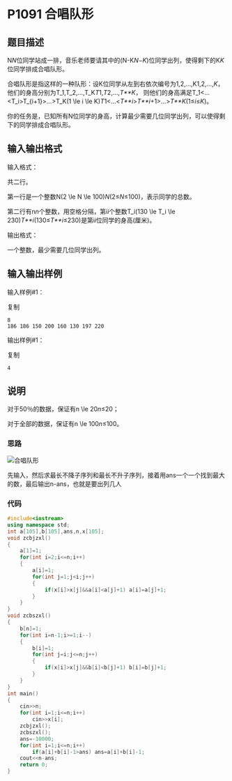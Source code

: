 # P1091 合唱队形

## 题目描述

N*N*位同学站成一排，音乐老师要请其中的(N-K*N*−*K*)位同学出列，使得剩下的K*K*位同学排成合唱队形。

合唱队形是指这样的一种队形：设K位同学从左到右依次编号为1,2,…,K1,2,…,*K*，他们的身高分别为T_1,T_2,…,T_K*T*1,*T*2,…,*T**K*， 则他们的身高满足T_1<...<T_i>T_{i+1}>…>T_K(1 \le i \le K)*T*1<...<*T**i*>*T**i*+1>…>*T**K*(1≤*i*≤*K*)。

你的任务是，已知所有N位同学的身高，计算最少需要几位同学出列，可以使得剩下的同学排成合唱队形。

## 输入输出格式

输入格式：



共二行。

第一行是一个整数N(2 \le N \le 100)*N*(2≤*N*≤100)，表示同学的总数。

第二行有n*n*个整数，用空格分隔，第i*i*个整数T_i(130 \le T_i \le 230)*T**i*(130≤*T**i*≤230)是第i*i*位同学的身高(厘米)。



输出格式：



一个整数，最少需要几位同学出列。



## 输入输出样例

输入样例#1：

 

复制

```
8
186 186 150 200 160 130 197 220
```

输出样例#1：

 

复制

```
4
```

## 说明

对于50％的数据，保证有n \le 20*n*≤20；

对于全部的数据，保证有n \le 100*n*≤100。



### 思路

![合唱队形](D:\mybook\dp\最长不降子序列\合唱队形.png)

先输入，然后求最长不降子序列和最长不升子序列，接着用ans一个一个找到最大的数，最后输出n-ans，也就是要出列几人

### 代码

```c++
#include<iostream>
using namespace std;
int a[105],b[105],ans,n,x[105];
void zcbjzxl()
{
	a[1]=1;
	for(int i=2;i<=n;i++)
	{
		a[i]=1;
		for(int j=1;j<i;j++)
		{
			if(x[i]>x[j]&&a[i]<a[j]+1) a[i]=a[j]+1;
		}
	}
}
void zcbszxl()
{
	b[n]=1;
	for(int i=n-1;i>=1;i--)
	{
		b[i]=1;
		for(int j=i;j<=n;j++)
		{
			if(x[i]>x[j]&&b[i]<b[j]+1) b[i]=b[j]+1;
		}
	}
}
int main()
{
	cin>>n;
	for(int i=1;i<=n;i++)
		cin>>x[i];
	zcbjzxl();
	zcbszxl();
	ans=-10000;
	for(int i=1;i<=n;i++)
		if(a[i]+b[i]-1>ans) ans=a[i]+b[i]-1;
	cout<<n-ans;
	return 0;
}
```


